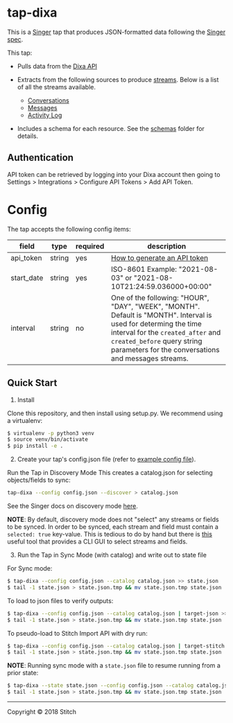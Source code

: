 # tap-dixa

This is a [Singer](https://singer.io) tap that produces JSON-formatted data
following the [Singer
spec](https://github.com/singer-io/getting-started/blob/master/SPEC.md).

This tap:

- Pulls data from the [Dixa API](https://docs.dixa.io/docs/introduction)
- Extracts from the following sources to produce [streams](tap_dixa/streams.py). Below is a list of all the streams available.
  - [Conversations](https://docs.dixa.io/docs/export-conversations-via-api)
  - [Messages](https://docs.dixa.io/docs/export-messages-via-api)
  - [Activity Log](https://docs.dixa.io/reference/getconversationsactivitylog)

- Includes a schema for each resource. See the [schemas](tap_dixa/schemas) folder for details.

## Authentication

API token can be retrieved by logging into your Dixa account then going to Settings > Integrations > Configure API Tokens > Add API Token.

# Config

The tap accepts the following config items:

| field                  | type   | required | description                                                                                                                                                                                                |
|------------------------|--------|----------|------------------------------------------------------------------------------------------------------------------------------------------------------------------------------------------------------------|
| api_token          | string | yes      | [How to generate an API token](https://docs.dixa.io/docs/tutorial-create-an-api-token)                         |
| start_date             | string | yes      | ISO-8601  Example: "2021-08-03" or "2021-08-10T21:24:59.036000+00:00"                                                                                                                                             |
| interval            | string | no       | One of the following: "HOUR", "DAY", "WEEK", "MONTH". Default is "MONTH". Interval is used for determing the time interval for the `created_after` and `created_before` query string parameters for the conversations and messages streams.        |

## Quick Start

1. Install

Clone this repository, and then install using setup.py. We recommend using a virtualenv:

```bash
$ virtualenv -p python3 venv
$ source venv/bin/activate
$ pip install -e .
```

2. Create your tap's config.json file (refer to [example config file](config.json.example)).

Run the Tap in Discovery Mode This creates a catalog.json for selecting objects/fields to sync:

```bash
tap-dixa --config config.json --discover > catalog.json
```

See the Singer docs on discovery mode [here](https://github.com/singer-io/getting-started/blob/master/docs/DISCOVERY_MODE.md#discovery-mode).

**NOTE**: By default, discovery mode does not "select" any streams or fields to be synced. In order to be synced, each stream and field must contain a `selected: true` key-value. This is tedious to do by hand but there is [this](https://github.com/chrisgoddard/singer-discover) useful tool that provides a CLI GUI to select streams and fields.

3. Run the Tap in Sync Mode (with catalog) and write out to state file

For Sync mode:

```bash
$ tap-dixa --config config.json --catalog catalog.json >> state.json
$ tail -1 state.json > state.json.tmp && mv state.json.tmp state.json
```

To load to json files to verify outputs:

```bash
$ tap-dixa --config config.json --catalog catalog.json | target-json >> state.json
$ tail -1 state.json > state.json.tmp && mv state.json.tmp state.json
```

To pseudo-load to Stitch Import API with dry run:

```bash
$ tap-dixa --config config.json --catalog catalog.json | target-stitch --config target_config.json --dry-run >> state.json
$ tail -1 state.json > state.json.tmp && mv state.json.tmp state.json
```

**NOTE**: Running sync mode with a `state.json` file to resume running from a prior state:

```bash
$ tap-dixa --state state.json --config config.json --catalog catalog.json >> state.json
$ tail -1 state.json > state.json.tmp && mv state.json.tmp state.json
```

---

Copyright &copy; 2018 Stitch
